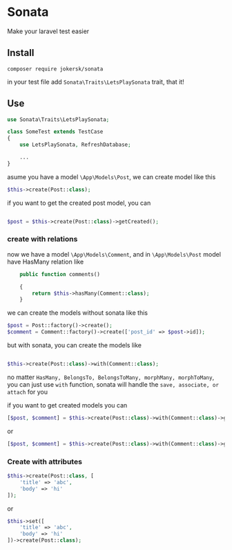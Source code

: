 # Sonata

Make your laravel test easier

## Install

```
composer require jokersk/sonata
```

in your test file add `Sonata\Traits\LetsPlaySonata` trait, that it!

## Use

```php
use Sonata\Traits\LetsPlaySonata;

class SomeTest extends TestCase
{
    use LetsPlaySonata, RefreshDatabase;

    ...
}
```

asume you have a model `\App\Models\Post`, we can create model like this

```php
$this->create(Post::class);

```

if you want to get the created post model, you can

```php

$post = $this->create(Post::class)->getCreated();

```

### create with relations

now we have a model `\App\Models\Comment`, and in `\App\Models\Post` model have HasMany relation like

```php
    public function comments()

    {
        return $this->hasMany(Comment::class);
    }

```

we can create the models without sonata like this

```php
$post = Post::factory()->create();
$comment = Comment::factory()->create(['post_id' => $post->id]);

```

but with sonata, you can create the models like

```php

$this->create(Post::class)->with(Comment::class);

```
no matter ```HasMany, BelongsTo, BelongsToMany, morphMany, morphToMany```, you can just use ```with``` function, sonata will handle the ```save, associate, or attach``` for you


if you want to get created models you can

```php
[$post, $comment] = $this->create(Post::class)->with(Comment::class)->getCreated([Post::class, Comment::class]);
```

or

```php
[$post, $comment] = $this->create(Post::class)->with(Comment::class)->getCreated();

```

### Create with attributes

```php
$this->create(Post::class, [
    'title' => 'abc',
    'body' => 'hi'
]);
```
or
```php
$this->set([
    'title' => 'abc',
    'body' => 'hi'
])->create(Post::class);
```
